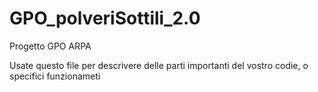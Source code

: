# GPO_polveriSottili_2.0
Progetto GPO ARPA

Usate questo file per descrivere delle parti importanti del vostro codie, o specifici funzionameti
